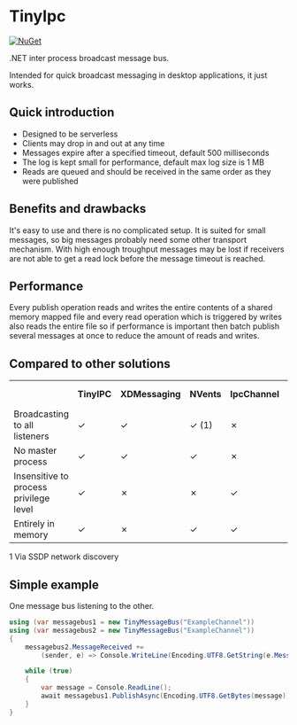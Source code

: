 # TinyIpc #

[![NuGet](https://img.shields.io/nuget/v/TinyIpc.svg?maxAge=259200)](https://www.nuget.org/packages/TinyIpc/)

.NET inter process broadcast message bus.

Intended for quick broadcast messaging in desktop applications, it just works.

## Quick introduction ##

* Designed to be serverless
* Clients may drop in and out at any time
* Messages expire after a specified timeout, default 500 milliseconds
* The log is kept small for performance, default max log size is 1 MB
* Reads are queued and should be received in the same order as they were published

## Benefits and drawbacks ##

It's easy to use and there is no complicated setup. It is suited for small messages,
so big messages probably need some other transport mechanism. With high enough
troughput messages may be lost if receivers are not able to get a read lock before
the message timeout is reached.

## Performance ##
Every publish operation reads and writes the entire contents of a shared memory
mapped file and every read operation which is triggered by writes also reads the
entire file so if performance is important then batch publish several messages
at once to reduce the amount of reads and writes.

## Compared to other solutions ##

<table>
	<tr>
		<th></th>
		<th>TinyIPC</th>
		<th>XDMessaging</th>
		<th>NVents</th>
		<th>IpcChannel</th>
		<th>Named Pipes</th>
	</tr>
	<tr>
		<td>Broadcasting to all listeners</td>
		<td>&#x2713;</td>
		<td>&#x2713;</td>
		<td>&#x2713; (1)</td>
		<td>&#x2717;</td>
		<td>&#x2717;</td>
	</tr>
	<tr>
		<td>No master process</td>
		<td>&#x2713;</td>
		<td>&#x2713;</td>
		<td>&#x2713;</td>
		<td>&#x2717;</td>
		<td>&#x2717;</td>
	</tr>
	<tr>
		<td>Insensitive to process privilege level</td>
		<td>&#x2713;</td>
		<td>&#x2717;</td>
		<td>&#x2717;</td>
		<td>&#x2713;</td>
		<td>&#x2713;</td>
	</tr>
	<tr>
		<td>Entirely in memory</td>
		<td>&#x2713;</td>
		<td>&#x2717;</td>
		<td>&#x2713;</td>
		<td>&#x2713;</td>
		<td>&#x2713;</td>
	</tr>
</table>

1 Via SSDP network discovery

## Simple example ##

One message bus listening to the other.

```csharp
using (var messagebus1 = new TinyMessageBus("ExampleChannel"))
using (var messagebus2 = new TinyMessageBus("ExampleChannel"))
{
	messagebus2.MessageReceived +=
		(sender, e) => Console.WriteLine(Encoding.UTF8.GetString(e.Message));

	while (true)
	{
		var message = Console.ReadLine();
		await messagebus1.PublishAsync(Encoding.UTF8.GetBytes(message));
	}
}
```
